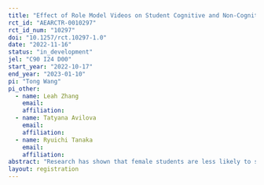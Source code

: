 ```yaml
---
title: "Effect of Role Model Videos on Student Cognitive and Non-Cognitive Outcomes"
rct_id: "AEARCTR-0010297"
rct_id_num: "10297"
doi: "10.1257/rct.10297-1.0"
date: "2022-11-16"
status: "in_development"
jel: "C90 I24 D00"
start_year: "2022-10-17"
end_year: "2023-01-10"
pi: "Tong Wang"
pi_other:
  - name: Leah Zhang
    email: 
    affiliation: 
  - name: Tatyana Avilova
    email: 
    affiliation: 
  - name: Ryuichi Tanaka
    email: 
    affiliation: 
abstract: "Research has shown that female students are less likely to study STEM fields and more likely to perform worse on tests for STEM-related disciplines compared to male students. Previous studies have shown that role model interventions – which expose students to information about inspirational individuals of the same gender, race, or background – could have a positive impact on those students’ academic performance. We conduct a randomized controlled trial in China to determine the effect of a role model intervention on students. Our contribution to the literature is to test the effect not only on cognitive (academic) student outcomes but also on non-cognitive (personality) outcomes. We control for grading bias when measuring cognitive outcomes through an academic exam, and we also control for a myriad of parent and teacher characteristics that may affect student outcomes. "
layout: registration
---
```


